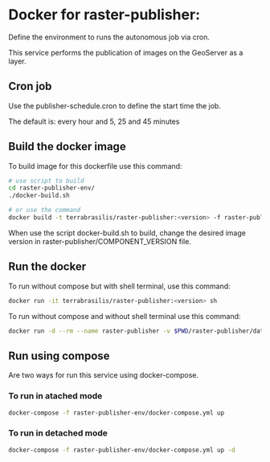 # Docker for raster-publisher:

Define the environment to runs the autonomous job via cron.

This service performs the publication of images on the GeoServer as a layer.

## Cron job

Use the publisher-schedule.cron to define the start time the job.

The default is: every hour and 5, 25 and 45 minutes

## Build the docker image

To build image for this dockerfile use this command:

```bash
# use script to build
cd raster-publisher-env/
./docker-build.sh

# or use the command
docker build -t terrabrasilis/raster-publisher:<version> -f raster-publisher-env/Dockerfile .
```

When use the script docker-build.sh to build, change the desired image version in raster-publisher/COMPONENT_VERSION file.

## Run the docker

To run without compose but with shell terminal, use this command:

```bash
docker run -it terrabrasilis/raster-publisher:<version> sh
```


To run without compose and without shell terminal use this command:

```bash
docker run -d --rm --name raster-publisher -v $PWD/raster-publisher/data:/usr/local/data terrabrasilis/raster-publisher:<version>
```

## Run using compose

Are two ways for run this service using docker-compose.

### To run in atached mode

```bash
docker-compose -f raster-publisher-env/docker-compose.yml up
```

### To run in detached mode

```bash
docker-compose -f raster-publisher-env/docker-compose.yml up -d
```